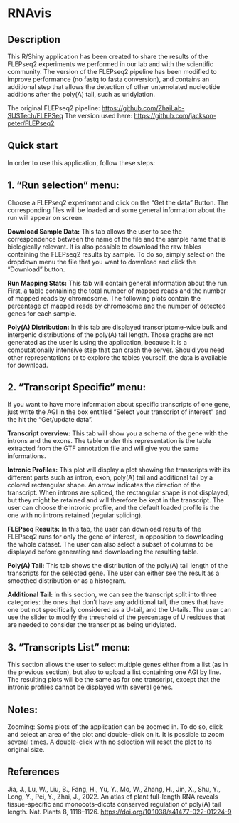 # RNAvis

## Description

This R/Shiny application has been created to share the results of the FLEPseq2 experiments we performed in our lab and with the scientific community. The version of the FLEPseq2 pipeline has been modified to improve performance (no fastq to fasta conversion), and contains an additional step that allows the detection of other untemolated nucleotide additions after the poly(A) tail, such as uridylation.

The original FLEPseq2 pipeline: https://github.com/ZhaiLab-SUSTech/FLEPSeq
The version used here: https://github.com/jackson-peter/FLEPseq2

## Quick start

In order to use this application, follow these steps:

## 1. “Run selection” menu:

Choose a FLEPseq2 experiment and click on the “Get the data” Button. The corresponding files will be loaded and some general information about the run will appear on screen.

**Download Sample Data:** This tab allows the user to see the correspondence between the name of the file and the sample name that is biologically relevant. It is also possible to download the raw tables containing the FLEPseq2 results by sample. To do so, simply select on the dropdown menu the file that you want to download and click the “Download” button.

**Run Mapping Stats:** This tab will contain general information about the run. First, a table containing the total number of mapped reads and the number of mapped reads by chromosome. The following plots contain the percentage of mapped reads by chromosome and the number of detected genes for each sample.

**Poly(A) Distribution:** In this tab are displayed transcriptome-wide bulk and intergenic distributions of the poly(A) tail length. Those graphs are not generated as the user is using the application, because it is a computationally intensive step that can crash the server. Should you need other representations or to explore the tables yourself, the data is available for download.

## 2. “Transcript Specific” menu:

If you want to have more information about specific transcripts of one gene, just write the AGI in the box entitled “Select your transcript of interest” and the hit the “Get/update data”. 

**Transcript overview:** This tab will show you a schema of the gene with the introns and the exons. The table under this representation is the table extracted from the GTF annotation file and will give you the same informations.

**Intronic Profiles:** This plot will display a plot showing the transcripts with its different parts such as intron, exon, poly(A) tail and additional tail by a colored rectangular shape. An arrow indicates the direction of the transcript. When introns are spliced, the rectangular shape is not displayed, but they might be retained and will therefore be kept in the transcript. The user can choose the intronic profile, and the default loaded profile is the one with no introns retained (regular splicing).

**FLEPseq Results:** In this tab, the user can download results of the FLEPseq2 runs for only the gene of interest, in opposition to downloading the whole dataset. The user can also select a subset of columns to be displayed before generating and downloading the resulting table.

**Poly(A) Tail:** This tab shows the distribution of the poly(A) tail length of the transcripts for the selected gene. The user can either see the result as a smoothed distribution or as a histogram.

**Additional Tail:** in this section, we can see the transcript split into three categories: the ones that don’t have any additional tail, the ones that have one but not specifically considered as a U-tail, and the U-tails. The user can use the slider to modify the threshold of  the percentage of U residues that are needed to consider the transcript as being uridylated.

## 3. “Transcripts List” menu:

This section allows the user to select multiple genes either from a list (as in the previous section), but also to upload a list containing one AGI by line. The resulting plots will be the same as for one transcript, except that the intronic profiles cannot be displayed with several genes.


## Notes:

Zooming: Some plots of the application can be zoomed in. To do so, click and select an area of the plot and double-click on it. It is possible to zoom several times. A double-click with no selection will reset the plot to its original size.

## References 
Jia, J., Lu, W., Liu, B., Fang, H., Yu, Y., Mo, W., Zhang, H., Jin, X., Shu, Y., Long, Y., Pei, Y., Zhai, J., 2022. An atlas of plant full-length RNA reveals tissue-specific and monocots–dicots conserved regulation of poly(A) tail length. Nat. Plants 8, 1118–1126. https://doi.org/10.1038/s41477-022-01224-9




